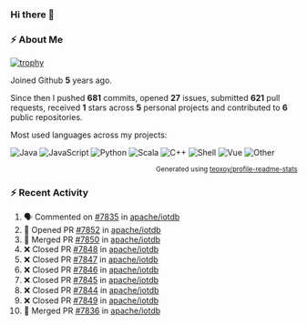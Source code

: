 ### Hi there 👋

### :zap: About Me

[![trophy](https://github-profile-trophy.vercel.app/?username=HTHou&theme=onedark)](https://github.com/ryo-ma/github-profile-trophy)
   
Joined Github **5** years ago.

Since then I pushed **681** commits, opened **27** issues, submitted **621** pull requests, received **1** stars across **5** personal projects and contributed to **6** public repositories.

Most used languages across my projects:

![Java](https://img.shields.io/static/v1?style=flat-square&label=%E2%A0%80&color=555&labelColor=%23b07219&message=Java%EF%B8%B194.4%25)
![JavaScript](https://img.shields.io/static/v1?style=flat-square&label=%E2%A0%80&color=555&labelColor=%23f1e05a&message=JavaScript%EF%B8%B11.4%25)
![Python](https://img.shields.io/static/v1?style=flat-square&label=%E2%A0%80&color=555&labelColor=%233572A5&message=Python%EF%B8%B10.7%25)
![Scala](https://img.shields.io/static/v1?style=flat-square&label=%E2%A0%80&color=555&labelColor=%23c22d40&message=Scala%EF%B8%B10.6%25)
![C++](https://img.shields.io/static/v1?style=flat-square&label=%E2%A0%80&color=555&labelColor=%23f34b7d&message=C%2B%2B%EF%B8%B10.6%25)
![Shell](https://img.shields.io/static/v1?style=flat-square&label=%E2%A0%80&color=555&labelColor=%2389e051&message=Shell%EF%B8%B10.4%25)
![Vue](https://img.shields.io/static/v1?style=flat-square&label=%E2%A0%80&color=555&labelColor=%2341b883&message=Vue%EF%B8%B10.3%25)
![Other](https://img.shields.io/static/v1?style=flat-square&label=%E2%A0%80&color=555&labelColor=%23ededed&message=Other%EF%B8%B11.2%25)

<p align="right"><sub>Generated using <a href="https://github.com/marketplace/actions/profile-readme-stats">teoxoy/profile-readme-stats</a></sub></p>


<!--![](https://github.com/HTHou/HTHou/blob/output/github-contribution-grid-snake.svg)-->

<!--![Haonan Hou's github stats](https://github-readme-stats.vercel.app/api?username=HTHou&count_private=true&show_icons=true&theme=onedark)-->

<!--![Haonan Hou's wakatime stats](https://github-readme-stats.vercel.app/api/wakatime?username=HTHou&layout=compact&theme=onedark)-->

<!--![Top Langs](https://github-readme-stats.vercel.app/api/top-langs/?username=HTHou&theme=onedark&layout=compact)-->

### :zap: Recent Activity
<!--START_SECTION:activity-->
1. 🗣 Commented on [#7835](https://github.com/apache/iotdb/issues/7835) in [apache/iotdb](https://github.com/apache/iotdb)
2. 💪 Opened PR [#7852](https://github.com/apache/iotdb/pull/7852) in [apache/iotdb](https://github.com/apache/iotdb)
3. 🎉 Merged PR [#7850](https://github.com/apache/iotdb/pull/7850) in [apache/iotdb](https://github.com/apache/iotdb)
4. ❌ Closed PR [#7848](https://github.com/apache/iotdb/pull/7848) in [apache/iotdb](https://github.com/apache/iotdb)
5. ❌ Closed PR [#7847](https://github.com/apache/iotdb/pull/7847) in [apache/iotdb](https://github.com/apache/iotdb)
6. ❌ Closed PR [#7846](https://github.com/apache/iotdb/pull/7846) in [apache/iotdb](https://github.com/apache/iotdb)
7. ❌ Closed PR [#7845](https://github.com/apache/iotdb/pull/7845) in [apache/iotdb](https://github.com/apache/iotdb)
8. ❌ Closed PR [#7844](https://github.com/apache/iotdb/pull/7844) in [apache/iotdb](https://github.com/apache/iotdb)
9. ❌ Closed PR [#7849](https://github.com/apache/iotdb/pull/7849) in [apache/iotdb](https://github.com/apache/iotdb)
10. 🎉 Merged PR [#7836](https://github.com/apache/iotdb/pull/7836) in [apache/iotdb](https://github.com/apache/iotdb)
<!--END_SECTION:activity-->

<!--
**HTHou/HTHou** is a ✨ _special_ ✨ repository because its `README.md` (this file) appears on your GitHub profile.

Here are some ideas to get you started:

- 🔭 I’m currently working on ...
- 🌱 I’m currently learning ...
- 👯 I’m looking to collaborate on ...
- 🤔 I’m looking for help with ...
- 💬 Ask me about ...
- 📫 How to reach me: ...
- 😄 Pronouns: ...
- ⚡ Fun fact: ...
-->
